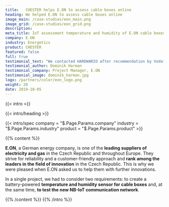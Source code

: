 ```yaml
---
title:   CHESTER helps E.ON to assess cable boxes online
heading: We helped E.ON to assess cable boxes online
image_main: /case-studies/eon_main.png
image_grid: /case-studies/eon_grid.png
description:
meta_title: IoT assessment temperature and humidity of E.ON cable boxes | HARDWARIO Case Study
company: E.ON
industry: Energetics
product: CHESTER
featured: false
full: true
testimonial_text: "We contacted HARDWARIO after recommendation by Vodafone to test NB-IoT, the Internet of Things network. In a short time, we designed a solution for monitoring the climatic conditions in cable cabinets and within 2 months we had our device in hand. We look forward to further projects."
testimonial_author: Dominik Harman
testimonial_company: Project Manager, E.ON
testimonial_image: dominik_harman.jpg
logo: /partners/color/eon_logo.png
weight: 20
date: 2019-10-05
---
```


{{< intro >}}

{{< intro/heading >}}

{{< intro/spec company = "$.Page.Params.company" industry = "$.Page.Params.industry" product = "$.Page.Params.product" >}}

{{% content %}}

**E.ON**, a German energy company, is one of the **leading suppliers of electricity and gas** in the Czech Republic and throughout Europe. They strive for reliability and a customer-friendly approach and **rank among the leaders in the field of innovation** in the Czech Republic. This is why we were pleased when E.ON asked us to help them with further innovations. 

In a single project, we had to consider two requirements: to create a battery-powered **temperature and humidity sensor for cable boxes** and, at the same time, **to test the new NB-IoT communication network**.

{{% /content %}}
{{% /intro %}}
